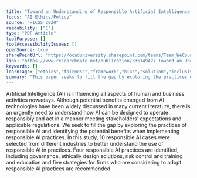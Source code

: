 ```yaml
---
title: "Toward an Understanding of Responsible Artificial Intelligence Practices"
focus: "AI Ethics/Policy"
source: "HICSS 2020"
readability: ["E"]
type: "PDF Article"
toolPurpose: []
toolAccessibilityIssues: []
openSource: true
sharePointUrl: "https://ocaduniversity.sharepoint.com/teams/Team_WeCount/Shared%20Documents/Resources%20and%20Tools/Literature%20(curated)/Toward%20an%20Understanding%20of%20Responsible%20Artificial%20Intelligence%20Practices.pdf"
link: "https://www.researchgate.net/publication/336149427_Toward_an_Understanding_of_Responsible_Artificial_Intelligence_Practices"
keywords: []
learnTags: ["ethics","fairness","framework","bias","solution","inclusivePractice"]
summary: "This paper seeks to fill the gap by exploring the practices of responsible AI and identifying the potential benefits when implementing responsible AI practices.  "
---
```

Artificial Intelligence (AI) is influencing all aspects of human and business activities nowadays. Although potential benefits emerged from AI technologies have been widely discussed in many current literature, there is an urgently need to understand how AI can be designed to operate responsibly and act in a manner meeting stakeholders’ expectations and applicable regulations. We seek to fill the gap by exploring the practices of responsible AI and identifying the potential benefits when implementing responsible AI practices. In this study, 10 responsible AI cases were selected from different industries to better understand the use of responsible AI in practices. Four responsible AI practices are identified, including governance, ethically design solutions, risk control and training and education and five strategies for firms who are considering to adopt responsible AI practices are recommended.
